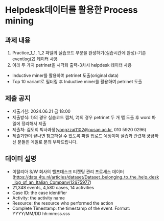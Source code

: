 # Helpdesk데이터를 활용한 Process mining

## 과제 내용
1) Practice_1_1, 1_2 파일의 실습코드 부분을 완성하기(실습시간에 완성)-기존 eventlog(2) 데이터 사용
2) 아래 두 가지 petrinet을 시각화 출력-3차시 helpdesk 데이터 사용
 - Inductive miner를 활용하여 petrinet 도출(original data) 
 - Top 10 variant로 필터링 후 Inductive miner를 활용하여 petrinet 도출
 
 ## 제출 공지
- 제출기한: 2024.06.21 금 18:00
- 제출방식: 1)의 경우 실습코드 캡처, 2)의 경우 petrinet 두 개 맵 도출 후 word 파일에 정리해서 제출
- 제출처: 김도희 박사과정(yongzzai1102@pusan.ac.kr, 010 5920 0296)
- 제출기한이 끝나면 참고하실 수 있도록 파일 업로드 예정이며 실습과 관련해 궁금하신 분들은 메일로 문의 부탁드립니다.

 ## 데이터 설명
 - 이탈리아 S/W 회사의 헬프데스크 티켓팅 관리 프로세스 데이터(https://data.4tu.nl/articles/dataset/Dataset_belonging_to_the_help_desk_log_of_an_Italian_Company/12675977)
 - 21,348 events, 4,580 cases, 14 activities
 - Case ID: the case identifier
 - Activity: the activity name
 - Resource: the resource who performed the action
 - Complete Timestamp: the timestamp of the event. Format: YYYY/MM/DD hh:mm:ss.sss

